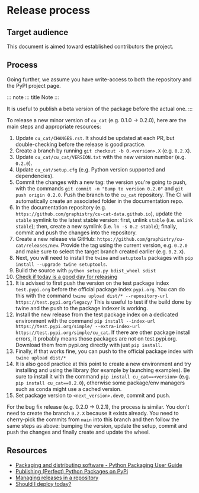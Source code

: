 # Release process

## Target audience

This document is aimed toward established contributors the project.

## Process

Going further, we assume you have write-access to both the repository
and the PyPI project page.

::: note
::: title
Note
:::

It is useful to publish a beta version of the package before the actual
one.
:::

To release a new minor version of `cu_cat` (e.g. 0.1.0 -\> 0.2.0), here
are the main steps and appropriate resources:

1.  Update `cu_cat/CHANGES.rst`. It should be updated at each PR, but
    double-checking before the release is good practice.
2.  Create a branch by running `git checkout -b 0.<version>.X` (e.g.
    `0.2.X`).
3.  Update `cu_cat/cu_cat/VERSION.txt` with the new version number (e.g.
    `0.2.0`).
4.  Update `cu_cat/setup.cfg` (e.g. Python version supported and
    dependencies).
5.  Commit the changes with a new tag: the version you\'re going to
    push, with the commands `git commit -m "Bump to version 0.2.0"` and
    `git push origin 0.2.0`. Push the branch to the `cu_cat` repository.
    The CI will automatically create an associated folder in the
    documentation repo.
6.  In the documentation repository (e.g.
    `https://github.com/graphistry/cu-cat-data.github.io`), update the
    `stable` symlink to the latest stable version: first, unlink
    `stable` (i.e. `unlink stable`); then, create a new symlink (i.e.
    `ln -s 0.2 stable`); finally, commit and push the changes into the
    repository.
7.  Create a new release via GitHub:
    `https://github.com/graphistry/cu-cat/releases/new`. Provide the
    tag using the current version, e.g. `0.2.0` and make sure to select
    the target branch created earlier (e.g. `0.2.X`).
8.  Next, you will need to install the `twine` and `setuptools` packages
    with `pip install --upgrade twine setuptools`.
9.  Build the source with `python setup.py bdist_wheel sdist`
10. [Check if today is a good day for
    releasing](https://shouldideploy.today/)
11. It is advised to first push the version on the test package index
    `test.pypi.org` before the official package index `pypi.org`. You
    can do this with the command
    `twine upload dist/* --repository-url https://test.pypi.org/legacy/`
    This is useful to test if the build done by twine and the push to
    the package indexer is working.
12. Install the new release from the test package index on a dedicated
    environment with the command
    `pip install --index-url https://test.pypi.org/simple/ --extra-index-url https://test.pypi.org/simple/cu_cat`.
    If there are other package install errors, it probably means those
    packages are not on test.pypi.org. Download them from pypi.org
    directly with just `pip install`.
13. Finally, if that works fine, you can push to the official package
    index with `twine upload dist/*`
14. It is also good practice at this point to create a new environment
    and try installing and using the library (for example by launching
    examples). Be sure to install it with the command
    `pip install cu_cat==<version>` (e.g. `pip install cu_cat==0.2.0`),
    otherwise some package/env managers such as conda might use a cached
    version.
15. Set package version to `<next_version>.dev0`, commit and push.

For the bug fix release (e.g. 0.2.0 -\> 0.2.1), the process is similar.
You don\'t need to create the branch `0.2.X` because it exists already.
You need to cherry-pick the commits from `main` into this branch and
then follow the same steps as above: bumping the version, update the
setup, commit and push the changes and finally create and update the
wheel.

## Resources

-   [Packaging and distributing software - Python Packaging User
    Guide](https://packaging.python.org/guides/distributing-packages-using-setuptools/)
-   [Publishing (Perfect) Python Packages on
    PyPi](https://youtu.be/GIF3LaRqgXo)
-   [Managing releases in a
    repository](https://docs.github.com/en/repositories/releasing-projects-on-github/managing-releases-in-a-repository)
-   [Should I deploy today?](https://shouldideploy.today/)

